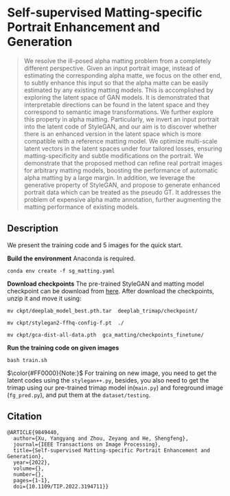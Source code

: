 # Self-supervised Matting-specific Portrait Enhancement and Generation
>We resolve the ill-posed alpha matting problem from a completely different perspective. Given an input portrait image, instead of estimating the corresponding alpha matte, we focus on the other end, to subtly enhance this input so that the alpha matte can be easily estimated by any existing matting models. This is accomplished by exploring the latent space of GAN models. It is demonstrated that interpretable directions can be found in the latent space and they correspond to semantic image transformations. We further explore this property in alpha matting. Particularly, we invert an input portrait into the latent code of StyleGAN, and our aim is to discover whether there is an enhanced version in the latent space which is more compatible with a reference matting model. We optimize multi-scale latent vectors in the latent spaces under four tailored losses, ensuring matting-specificity and subtle modifications on the portrait. We demonstrate that the proposed method can refine real portrait images for arbitrary matting models, boosting the performance of automatic alpha matting by a large margin. In addition, we leverage the generative property of StyleGAN, and propose to generate enhanced portrait data which can be treated as the pseudo GT. It addresses the problem of expensive alpha matte annotation, further augmenting the matting performance of existing models.
## Description

We present the training code and 5 images for the quick start. 



**Build the environment**
Anaconda is required. 
```
conda env create -f sg_matting.yaml
```
**Download checkpoints**
The pre-trained StyleGAN and matting model checkpoint can be download from [here](https://drive.google.com/uc?id=1h6vVnlFpWk7G2dlzc9DZuKzUuqvloA25). After download the checkpoints, unzip it and move it using:


```
mv ckpt/deeplab_model_best.pth.tar  deeplab_trimap/checkpoint/
```

```
mv ckpt/stylegan2-ffhq-config-f.pt  ./
```

```
mv ckpt/gca-dist-all-data.pth  gca_matting/checkpoints_finetune/
```
**Run the training code on given images**
```
bash train.sh
```


$\color{#FF0000}{Note:}$ 
For training on new image, you need to get the latent codes using the ```stylegan++.py```, besides, you also need to get the trimap using our pre-trained trimap model in(```main.py```) and foreground image (```fg_pred.py```), and put them at the ```dataset/testing```.



## Citation
```
@ARTICLE{9849440,
  author={Xu, Yangyang and Zhou, Zeyang and He, Shengfeng},
  journal={IEEE Transactions on Image Processing}, 
  title={Self-supervised Matting-specific Portrait Enhancement and Generation}, 
  year={2022},
  volume={},
  number={},
  pages={1-1},
  doi={10.1109/TIP.2022.3194711}}
```
